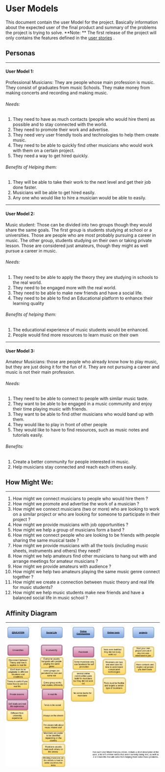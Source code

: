 # User Models
This document contain the user Model for the project. Basically information about the expected user of the final product and summary of the problems the project is trying to solve. 
**Note: ** The first release of the project will only contains the features defined in the [user stories](/user_stories.md) .

## Personas
---------------
#### User Model 1:

Professional Musicians: They are people whose main profession is music. They consist of graduates  from music Schools. They make money from making concerts and recording and making music.

###### Needs: 
1. They need to have as much contacts (people who would hire them) as possible and to stay connected with the world.
2. They need to promote their work and advertise. 
3. They need very user friendly tools and technologies to help them create music.
4. They need to be able to quickly find other musicians who would work with them on a certain project.
5. They need a way to get hired quickly.

###### Benefits of Helping them: 
1. They will be able to take their work to the next level and get their job done faster. 
2. Musicians will be able to get hired easily. 
3. Any one who would like to hire a musician would be able to easily.
__________________
#### User Model 2:

Music student: Those can be divided into two groups though they would share the same goals. The first group is students studying at school or a universities. Those are people who are most probably pursuing a career in music. The other group,  students studying on their own or taking private lesson. Those are considered just amateurs, though they might as well pursue a career in music.

###### Needs: 
1. They need to be able to apply the theory they are studying in schools to the real world. 
2. They need to be engaged more with the real world. 
3. They need to be able to make new friends and have a social life.
4. They need to be able to find an Educational platform to enhance their learning quality
###### Benefits of helping them:
1. The educational experience of music students would be enhanced. 
2. People would find more resources to learn music on their own
__________________
#### User Model 3:

Amateur Musicians: those are people who already know how to play music, but they are just doing it for the fun of it. They are not pursuing a career and music is not their main profession.

###### Needs:
1. They need to be able to connect to people with similar music taste. 
2. They want to be able to be engaged in a music community and enjoy their time playing music with friends. 
3. They want to be able to find other musicians who would band up with them.
4. They would like to play in front of other people
5. They would like to have to find resources, such as music notes and tutorials easily.

###### Benefits:
1. Create a better community for people interested in music. 
2. Help musicians stay connected and reach each others easily. 

## How Might We: 
-------------------
1. How might we connect musicians to people who would hire them ?
2. How might we promote and advertise the work of a musician ? 
3. How might we connect musicians (two or more) who are looking to work on a similar project or who are looking for someone to participate in their project ?
4. How might we provide musicians with job opportunities ? 
5. How might we help a group of musicians form a band ?
6. How might we connect people who are looking to be friends with people sharing the same musical taste ?
7. How might we provide musicians with all the tools (including music sheets, instruments and others) they need?
8. How might we help amateurs find other musicians to hang out with and arrange meetings for amateur musicians ? 
9. How might we provide amateurs with audience ?
10. How might we help two amateurs playing the same music genre connect together ?
11. How might we create a connection between music theory and real life for music students? 
12. How might we help music students make new friends and have a balanced social life in music school ?

## Affinity Diagram
---------------------
![Affinity Diagram](affinity_diagram.jpg?raw=true "Diagram")
